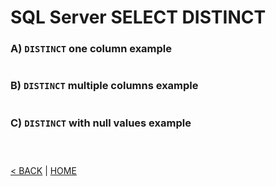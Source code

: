 # SQL Server SELECT DISTINCT

### A) `DISTINCT` one column example

```cs --project ../../SqlServerTutorial/SqlServerTutorial.csproj --source-file ../../SqlServerTutorial/Basic/Distinct.cs --region A
```

### B) `DISTINCT` multiple columns example

```cs --project ../../SqlServerTutorial/SqlServerTutorial.csproj --source-file ../../SqlServerTutorial/Basic/Distinct.cs --region B
```

### C) `DISTINCT` with null values example

```cs --project ../../SqlServerTutorial/SqlServerTutorial.csproj --source-file ../../SqlServerTutorial/Basic/Distinct.cs --region C
```

```cs --project ../../SqlServerTutorial/SqlServerTutorial.csproj --source-file ../../SqlServerTutorial/Basic/Distinct.cs --region C1
```

```cs --project ../../SqlServerTutorial/SqlServerTutorial.csproj --source-file ../../SqlServerTutorial/Basic/Distinct.cs --region C2
```

[< BACK](Basic.md) | [HOME](/)
